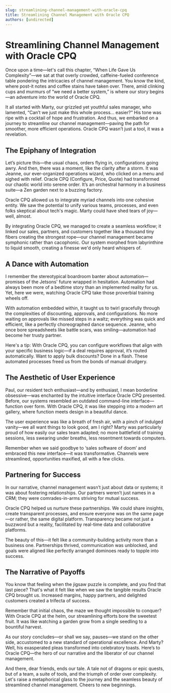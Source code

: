 ```yaml
---
slug: streamlining-channel-management-with-oracle-cpq
title: Streamlining Channel Management with Oracle CPQ
authors: [undirected]
---
```



# Streamlining Channel Management with Oracle CPQ

Once upon a time—let's call this chapter, “When Life Gave Us Complexity”—we sat at that overly crowded, caffeine-fueled conference table pondering the intricacies of channel management. You know the kind, where post-it notes and coffee stains have taken over. There, amid clinking cups and murmurs of “we need a better system,” is where our story begins—an adventure into the world of Oracle CPQ.

It all started with Marty, our grizzled yet youthful sales manager, who lamented, “Can’t we just make this whole process... easier?” His tone was ripe with a cocktail of hope and frustration. And thus, we embarked on a journey to streamline our channel management—paving the path for smoother, more efficient operations. Oracle CPQ wasn’t just a tool, it was a revelation.

## The Epiphany of Integration

Let’s picture this—the usual chaos, orders flying in, configurations going awry. And then, there was a moment, like the clarity after a storm. It was Jeanne, our ever-organized operations wizard, who clicked on a menu and sighed with relief. Oracle CPQ (Configure, Price, Quote) had transformed our chaotic world into serene order. It’s an orchestral harmony in a business suite—a Zen garden next to a buzzing factory.

Oracle CPQ allowed us to integrate myriad channels into one cohesive entity. We saw the potential to unify various teams, processes, and even folks skeptical about tech's magic. Marty could have shed tears of joy—well, almost.

By integrating Oracle CPQ, we managed to create a seamless workflow; it linked our sales, partners, and customers together like a thousand tiny fibers creating the strongest rope—our channel management became symphonic rather than cacophonic. Our system morphed from labyrinthine to liquid smooth, creating a finesse we'd only heard whispers of.

## A Dance with Automation

I remember the stereotypical boardroom banter about automation—promises of the Jetsons' future wrapped in hesitation. Automation had always been more of a bedtime story than an implemented reality for us. Yet, here we were, watching Oracle CPQ take those proverbial training wheels off.

With automation embedded within, it taught us to twirl gracefully through the complexities of discounting, approvals, and configurations. No more waiting on approvals like missed steps in a waltz; everything was quick and efficient, like a perfectly choreographed dance sequence. Jeanne, who once bore spreadsheets like battle scars, was smiling—automation had become her trusty partner.

Here's a tip: With Oracle CPQ, you can configure workflows that align with your specific business logic—if a deal requires approval, it’s routed automatically. Want to apply bulk discounts? Done in a flash. These automated processes freed us from the bonds of manual drudgery.

## The Aesthetic of User Experience

Paul, our resident tech enthusiast—and by enthusiast, I mean borderline obsessive—was enchanted by the intuitive interface Oracle CPQ presented. Before, our systems resembled an outdated command-line interface—function over form. With Oracle CPQ, it was like stepping into a modern art gallery, where function meets design in a beautiful dance.

The user experience was like a breath of fresh air, with a pinch of indulged vanity—we all want things to look good, am I right? Marty was particularly proud of how easily our sales team adapted; no more battlefield of training sessions, less swearing under breaths, less resentment towards computers. 

Remember when we said goodbye to ‘sales software of doom’ and embraced this new interface—it was transformative. Channels were streamlined, opportunities maxified, all with a few clicks.

## Partnering for Success

In our narrative, channel management wasn’t just about data or systems; it was about fostering relationships. Our partners weren’t just names in a CRM; they were comrades-in-arms striving for mutual success.

Oracle CPQ helped us nurture these partnerships. We could share insights, create transparent processes, and ensure everyone was on the same page—or rather, the same digital platform. Transparency became not just a buzzword but a reality, facilitated by real-time data and collaborative platforms.

The beauty of this—it felt like a community-building activity more than a business one. Partnerships thrived, communication was unblocked, and goals were aligned like perfectly arranged dominoes ready to topple into success.

## The Narrative of Payoffs

You know that feeling when the jigsaw puzzle is complete, and you find that last piece? That's what it felt like when we saw the tangible results Oracle CPQ brought us. Increased margins, happy partners, and delighted customers created a trifecta of success.

Remember that initial chaos, the maze we thought impossible to conquer? With Oracle CPQ at the helm, our streamlining efforts bore the sweetest fruit. It was like watching a garden grow from a single seedling to a bountiful harvest.

As our story concludes—or shall we say, pauses—we stand on the other side, accustomed to a new standard of operational excellence. And Marty? Well, his exasperated pleas transformed into celebratory toasts. Here’s to Oracle CPQ—the hero of our narrative and the liberator of our channel management.

And there, dear friends, ends our tale. A tale not of dragons or epic quests, but of a team, a suite of tools, and the triumph of order over complexity. Let's raise a metaphorical glass to the journey and the seamless beauty of streamlined channel management. Cheers to new beginnings.